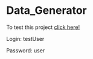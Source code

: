 # Data_Generator

To test this project [click here!](https://skivel.pythonanywhere.com/)

Login: testUser

Password: user
